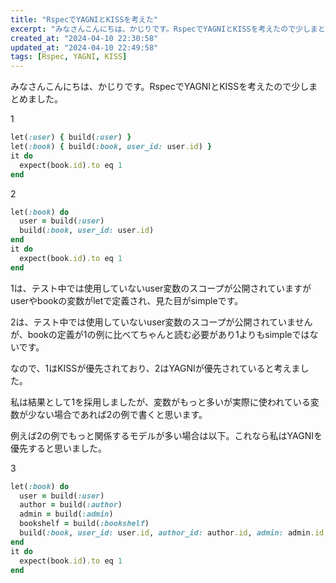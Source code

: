 ```yaml
---
title: "RspecでYAGNIとKISSを考えた"
excerpt: "みなさんこんにちは、かじりです。RspecでYAGNIとKISSを考えたので少しまとめました。"
created_at: "2024-04-10 22:30:58"
updated_at: "2024-04-10 22:49:58"
tags: [Rspec, YAGNI, KISS]
---
```


みなさんこんにちは、かじりです。RspecでYAGNIとKISSを考えたので少しまとめました。

1

```ruby
let(:user) { build(:user) }
let(:book) { build(:book, user_id: user.id) }
it do
  expect(book.id).to eq 1
end
```

2

```ruby
let(:book) do
  user = build(:user)
  build(:book, user_id: user.id)
end
it do
  expect(book.id).to eq 1
end
```

1は、テスト中では使用していないuser変数のスコープが公開されていますがuserやbookの変数がletで定義され、見た目がsimpleです。

2は、テスト中では使用していないuser変数のスコープが公開されていませんが、bookの定義が1の例に比べてちゃんと読む必要があり1よりもsimpleではないです。

なので、1はKISSが優先されており、2はYAGNIが優先されていると考えました。

私は結果として1を採用しましたが、変数がもっと多いが実際に使われている変数が少ない場合であれば2の例で書くと思います。

例えば2の例でもっと関係するモデルが多い場合は以下。これなら私はYAGNIを優先すると思いました。

3

```ruby
let(:book) do
  user = build(:user)
  author = build(:author)
  admin = build(:admin)
  bookshelf = build(:bookshelf)
  build(:book, user_id: user.id, author_id: author.id, admin: admin.id, bookshelf: bookshelf.id)
end
it do
  expect(book.id).to eq 1
end
```

